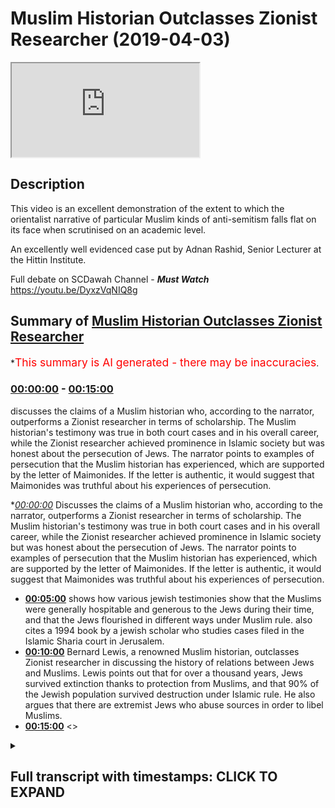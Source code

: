 # Muslim Historian Outclasses Zionist Researcher (2019-04-03)

<iframe loading='lazy' src='https://www.youtube.com/embed/0fvzO7-JTUg'></iframe>

## Description

This video is an excellent demonstration of the extent to which the orientalist narrative of particular Muslim kinds of anti-semitism falls flat on its face when scrutinised on an academic level.

An excellently well evidenced case put by Adnan Rashid, Senior Lecturer at the Hittin Institute.

Full debate on SCDawah Channel - ***Must Watch*** https://youtu.be/DyxzVqNIQ8g

## Summary of [Muslim Historian Outclasses Zionist Researcher](https://www.youtube.com/watch?v=0fvzO7-JTUg)

\*<span style="color:red; font-size:125%">This summary is AI generated - there may be inaccuracies</span>.

### [00:00:00](https://www.youtube.com/watch?v=0fvzO7-JTUg\&t=0) - [00:15:00](https://www.youtube.com/watch?v=0fvzO7-JTUg\&t=900)

discusses the claims of a Muslim historian who, according to the narrator, outperforms a Zionist researcher in terms of scholarship. The Muslim historian's testimony was true in both court cases and in his overall career, while the Zionist researcher achieved prominence in Islamic society but was honest about the persecution of Jews. The narrator points to examples of persecution that the Muslim historian has experienced, which are supported by the letter of Maimonides. If the letter is authentic, it would suggest that Maimonides was truthful about his experiences of persecution.

\**[00:00:00](https://www.youtube.com/watch?v=0fvzO7-JTUg\&t=0)* Discusses the claims of a Muslim historian who, according to the narrator, outperforms a Zionist researcher in terms of scholarship. The Muslim historian's testimony was true in both court cases and in his overall career, while the Zionist researcher achieved prominence in Islamic society but was honest about the persecution of Jews. The narrator points to examples of persecution that the Muslim historian has experienced, which are supported by the letter of Maimonides. If the letter is authentic, it would suggest that Maimonides was truthful about his experiences of persecution.

*   **[00:05:00](https://www.youtube.com/watch?v=0fvzO7-JTUg\&t=300)** shows how various jewish testimonies show that the Muslims were generally hospitable and generous to the Jews during their time, and that the Jews flourished in different ways under Muslim rule.  also cites a 1994 book by a jewish scholar who studies cases filed in the Islamic Sharia court in Jerusalem.
*   **[00:10:00](https://www.youtube.com/watch?v=0fvzO7-JTUg\&t=600)** Bernard Lewis, a renowned Muslim historian, outclasses Zionist researcher in discussing the history of relations between Jews and Muslims. Lewis points out that for over a thousand years, Jews survived extinction thanks to protection from Muslims, and that 90% of the Jewish population survived destruction under Islamic rule. He also argues that there are extremist Jews who abuse sources in order to libel Muslims.
*   **[00:15:00](https://www.youtube.com/watch?v=0fvzO7-JTUg\&t=900)** <>

<details><summary><h2>Full transcript with timestamps: CLICK TO EXPAND</h2></summary>

[0:00:01](https://youtu.be/0fvzO7-JTUg?t=1) he had a muslim testify for him in court\
[0:00:03](https://youtu.be/0fvzO7-JTUg?t=3) which is true\
[0:00:05](https://youtu.be/0fvzO7-JTUg?t=5) and he achieved great position of\
[0:00:07](https://youtu.be/0fvzO7-JTUg?t=7) prominence in islamic society\
[0:00:09](https://youtu.be/0fvzO7-JTUg?t=9) which is true he was the physician to\
[0:00:11](https://youtu.be/0fvzO7-JTUg?t=11) even to salvadine i believe by the end\
[0:00:13](https://youtu.be/0fvzO7-JTUg?t=13) of his career\
[0:00:14](https://youtu.be/0fvzO7-JTUg?t=14) but even maimonides someone who we look\
[0:00:17](https://youtu.be/0fvzO7-JTUg?t=17) at as an example of somebody who\
[0:00:18](https://youtu.be/0fvzO7-JTUg?t=18) existing\
[0:00:19](https://youtu.be/0fvzO7-JTUg?t=19) at a high level in islamic society when\
[0:00:22](https://youtu.be/0fvzO7-JTUg?t=22) he's writing to his\
[0:00:23](https://youtu.be/0fvzO7-JTUg?t=23) own people he's honest and he says\
[0:00:26](https://youtu.be/0fvzO7-JTUg?t=26) the the the muslims have inflicted\
[0:00:29](https://youtu.be/0fvzO7-JTUg?t=29) persecution\
[0:00:30](https://youtu.be/0fvzO7-JTUg?t=30) upon us they we have suffered greatly\
[0:00:32](https://youtu.be/0fvzO7-JTUg?t=32) his words are\
[0:00:33](https://youtu.be/0fvzO7-JTUg?t=33) no nation has um persecuted us more\
[0:00:37](https://youtu.be/0fvzO7-JTUg?t=37) than this nation okay so this is clearly\
[0:00:39](https://youtu.be/0fvzO7-JTUg?t=39) clearly\
[0:00:40](https://youtu.be/0fvzO7-JTUg?t=40) and even you put forward the argument\
[0:00:42](https://youtu.be/0fvzO7-JTUg?t=42) that's been faith the fact that this has\
[0:00:43](https://youtu.be/0fvzO7-JTUg?t=43) been\
[0:00:44](https://youtu.be/0fvzO7-JTUg?t=44) universally accepted by jews as being\
[0:00:45](https://youtu.be/0fvzO7-JTUg?t=45) part of the narrative\
[0:00:47](https://youtu.be/0fvzO7-JTUg?t=47) suggests there must be a remnant of\
[0:00:49](https://youtu.be/0fvzO7-JTUg?t=49) truth in there\
[0:00:50](https://youtu.be/0fvzO7-JTUg?t=50) that there was persecution of jews in\
[0:00:52](https://youtu.be/0fvzO7-JTUg?t=52) muslim society\
[0:00:53](https://youtu.be/0fvzO7-JTUg?t=53) now let's get on to what is that\
[0:00:54](https://youtu.be/0fvzO7-JTUg?t=54) persecution okay\
[0:00:56](https://youtu.be/0fvzO7-JTUg?t=56) you made two points yeah i made two\
[0:00:58](https://youtu.be/0fvzO7-JTUg?t=58) points and then you made two characters\
[0:01:00](https://youtu.be/0fvzO7-JTUg?t=60) now you said and maybe this is where we\
[0:01:02](https://youtu.be/0fvzO7-JTUg?t=62) can make it a little more engaging\
[0:01:03](https://youtu.be/0fvzO7-JTUg?t=63) because the big long\
[0:01:04](https://youtu.be/0fvzO7-JTUg?t=64) speeches don't really help any of us\
[0:01:06](https://youtu.be/0fvzO7-JTUg?t=66) engage the viewers i agree\
[0:01:07](https://youtu.be/0fvzO7-JTUg?t=67) so i'm gonna say i can give categoric\
[0:01:10](https://youtu.be/0fvzO7-JTUg?t=70) examples of where i'm persecuted against\
[0:01:12](https://youtu.be/0fvzO7-JTUg?t=72) in a caliphate that's run according to\
[0:01:14](https://youtu.be/0fvzO7-JTUg?t=74) sharia according to the sunnah of\
[0:01:16](https://youtu.be/0fvzO7-JTUg?t=76) muhammad and my best example\
[0:01:19](https://youtu.be/0fvzO7-JTUg?t=79) easiest example zakat zakat is fixed\
[0:01:22](https://youtu.be/0fvzO7-JTUg?t=82) yeah there is a fixed amount of money\
[0:01:24](https://youtu.be/0fvzO7-JTUg?t=84) that the muslims pay\
[0:01:26](https://youtu.be/0fvzO7-JTUg?t=86) jizya is not fixed jizya is dependent\
[0:01:30](https://youtu.be/0fvzO7-JTUg?t=90) upon whatever the caliph\
[0:01:32](https://youtu.be/0fvzO7-JTUg?t=92) decides that the jew is going to pay or\
[0:01:34](https://youtu.be/0fvzO7-JTUg?t=94) the person of the book is going to pay\
[0:01:35](https://youtu.be/0fvzO7-JTUg?t=95) now under some caliphate that was a\
[0:01:38](https://youtu.be/0fvzO7-JTUg?t=98) reasonable amount\
[0:01:39](https://youtu.be/0fvzO7-JTUg?t=99) and it does say that the poor don't have\
[0:01:41](https://youtu.be/0fvzO7-JTUg?t=101) to pay\
[0:01:42](https://youtu.be/0fvzO7-JTUg?t=102) the the jizya but if they're not poor\
[0:01:45](https://youtu.be/0fvzO7-JTUg?t=105) then it's down to the the color to\
[0:01:47](https://youtu.be/0fvzO7-JTUg?t=107) determine what the jews pay what the\
[0:01:49](https://youtu.be/0fvzO7-JTUg?t=109) christians pay\
[0:01:50](https://youtu.be/0fvzO7-JTUg?t=110) and that is separate from what the\
[0:01:52](https://youtu.be/0fvzO7-JTUg?t=112) muslims pay and it can be a lot\
[0:01:54](https://youtu.be/0fvzO7-JTUg?t=114) more and it can be less it really\
[0:01:55](https://youtu.be/0fvzO7-JTUg?t=115) depends on the caliphate and so when you\
[0:01:57](https://youtu.be/0fvzO7-JTUg?t=117) segregate a society\
[0:01:59](https://youtu.be/0fvzO7-JTUg?t=119) and you say muslims pay this tax and\
[0:02:01](https://youtu.be/0fvzO7-JTUg?t=121) non-muslims pay another tax\
[0:02:04](https://youtu.be/0fvzO7-JTUg?t=124) that ultimately is an example of\
[0:02:06](https://youtu.be/0fvzO7-JTUg?t=126) discrimination\
[0:02:07](https://youtu.be/0fvzO7-JTUg?t=127) that has been abused throughout history\
[0:02:09](https://youtu.be/0fvzO7-JTUg?t=129) okay great points\
[0:02:11](https://youtu.be/0fvzO7-JTUg?t=131) now coming back to the letter of\
[0:02:12](https://youtu.be/0fvzO7-JTUg?t=132) maimonides first of all we need to show\
[0:02:14](https://youtu.be/0fvzO7-JTUg?t=134) whether the letter is actually authentic\
[0:02:16](https://youtu.be/0fvzO7-JTUg?t=136) even if it is authentic let's assume for\
[0:02:19](https://youtu.be/0fvzO7-JTUg?t=139) for\
[0:02:20](https://youtu.be/0fvzO7-JTUg?t=140) for the sake of the argument maimonides\
[0:02:23](https://youtu.be/0fvzO7-JTUg?t=143) actually\
[0:02:23](https://youtu.be/0fvzO7-JTUg?t=143) wrote that letter there is no problem in\
[0:02:26](https://youtu.be/0fvzO7-JTUg?t=146) it i'll tell you why\
[0:02:27](https://youtu.be/0fvzO7-JTUg?t=147) maimonides has been severely persecuted\
[0:02:32](https://youtu.be/0fvzO7-JTUg?t=152) by\
[0:02:32](https://youtu.be/0fvzO7-JTUg?t=152) a muslim group called al-muhad\
[0:02:34](https://youtu.be/0fvzO7-JTUg?t=154) al-muahidoon\
[0:02:37](https://youtu.be/0fvzO7-JTUg?t=157) if a person who was tortured\
[0:02:40](https://youtu.be/0fvzO7-JTUg?t=160) or persecuted by isis today and was to\
[0:02:44](https://youtu.be/0fvzO7-JTUg?t=164) write a letter about muslims\
[0:02:46](https://youtu.be/0fvzO7-JTUg?t=166) i wouldn't blame him i wouldn't blame\
[0:02:49](https://youtu.be/0fvzO7-JTUg?t=169) him for for assuming\
[0:02:50](https://youtu.be/0fvzO7-JTUg?t=170) that i am being persecuted by muslims\
[0:02:53](https://youtu.be/0fvzO7-JTUg?t=173) because these people have the appearance\
[0:02:54](https://youtu.be/0fvzO7-JTUg?t=174) of muslims\
[0:02:56](https://youtu.be/0fvzO7-JTUg?t=176) unfortunately right now maimonides the\
[0:02:59](https://youtu.be/0fvzO7-JTUg?t=179) question is\
[0:02:59](https://youtu.be/0fvzO7-JTUg?t=179) when he wrote this letter where\
[0:03:03](https://youtu.be/0fvzO7-JTUg?t=183) was he writing this letter from egypt\
[0:03:05](https://youtu.be/0fvzO7-JTUg?t=185) egypt\
[0:03:06](https://youtu.be/0fvzO7-JTUg?t=186) okay now what period of his\
[0:03:10](https://youtu.be/0fvzO7-JTUg?t=190) egyptian existence was this\
[0:03:13](https://youtu.be/0fvzO7-JTUg?t=193) was it was this the early period when he\
[0:03:15](https://youtu.be/0fvzO7-JTUg?t=195) had recently come from spain\
[0:03:17](https://youtu.be/0fvzO7-JTUg?t=197) having been persecuted and put through\
[0:03:18](https://youtu.be/0fvzO7-JTUg?t=198) all that or was it actually after he had\
[0:03:21](https://youtu.be/0fvzO7-JTUg?t=201) become the physician to the sultan\
[0:03:23](https://youtu.be/0fvzO7-JTUg?t=203) himself\
[0:03:24](https://youtu.be/0fvzO7-JTUg?t=204) okay if maimonides writing maimonides is\
[0:03:27](https://youtu.be/0fvzO7-JTUg?t=207) writing this letter after he's a\
[0:03:28](https://youtu.be/0fvzO7-JTUg?t=208) physician to the sultan\
[0:03:30](https://youtu.be/0fvzO7-JTUg?t=210) the doctors of the sultan then there are\
[0:03:32](https://youtu.be/0fvzO7-JTUg?t=212) two options here\
[0:03:33](https://youtu.be/0fvzO7-JTUg?t=213) either he is lying about his condition\
[0:03:37](https://youtu.be/0fvzO7-JTUg?t=217) because how can you be the physician to\
[0:03:38](https://youtu.be/0fvzO7-JTUg?t=218) the sultan the doctor to the sultan the\
[0:03:41](https://youtu.be/0fvzO7-JTUg?t=221) to the king himself\
[0:03:42](https://youtu.be/0fvzO7-JTUg?t=222) and say our condition is very bad and it\
[0:03:45](https://youtu.be/0fvzO7-JTUg?t=225) is very\
[0:03:46](https://youtu.be/0fvzO7-JTUg?t=226) possible that he was lying why because\
[0:03:48](https://youtu.be/0fvzO7-JTUg?t=228) why is he writing this letter\
[0:03:50](https://youtu.be/0fvzO7-JTUg?t=230) and who is he writing this letter to\
[0:03:52](https://youtu.be/0fvzO7-JTUg?t=232) according to what joseph read\
[0:03:54](https://youtu.be/0fvzO7-JTUg?t=234) this letter was being written to a\
[0:03:57](https://youtu.be/0fvzO7-JTUg?t=237) jewish group of people in yemen\
[0:03:58](https://youtu.be/0fvzO7-JTUg?t=238) who were considering accepting islam\
[0:04:02](https://youtu.be/0fvzO7-JTUg?t=242) who were contemplating becoming muslims\
[0:04:05](https://youtu.be/0fvzO7-JTUg?t=245) and\
[0:04:06](https://youtu.be/0fvzO7-JTUg?t=246) his job as rambam\
[0:04:09](https://youtu.be/0fvzO7-JTUg?t=249) or the second moses or the\
[0:04:12](https://youtu.be/0fvzO7-JTUg?t=252) the shepherd of the flock uh you know\
[0:04:16](https://youtu.be/0fvzO7-JTUg?t=256) if you like his job was to sway them to\
[0:04:19](https://youtu.be/0fvzO7-JTUg?t=259) put them off\
[0:04:20](https://youtu.be/0fvzO7-JTUg?t=260) to push them away from islam and to say\
[0:04:23](https://youtu.be/0fvzO7-JTUg?t=263) all those things\
[0:04:24](https://youtu.be/0fvzO7-JTUg?t=264) it does exactly that these people are\
[0:04:27](https://youtu.be/0fvzO7-JTUg?t=267) barbarians they're persecutors we're not\
[0:04:29](https://youtu.be/0fvzO7-JTUg?t=269) happy with them\
[0:04:31](https://youtu.be/0fvzO7-JTUg?t=271) don't accept islam therefore so all\
[0:04:33](https://youtu.be/0fvzO7-JTUg?t=273) these things put together\
[0:04:35](https://youtu.be/0fvzO7-JTUg?t=275) one can easily contextualize the letter\
[0:04:37](https://youtu.be/0fvzO7-JTUg?t=277) but looking at the\
[0:04:38](https://youtu.be/0fvzO7-JTUg?t=278) bigger picture now it is very clear that\
[0:04:41](https://youtu.be/0fvzO7-JTUg?t=281) joseph accepted that maimonides\
[0:04:44](https://youtu.be/0fvzO7-JTUg?t=284) definitely had a high position in muslim\
[0:04:45](https://youtu.be/0fvzO7-JTUg?t=285) societies\
[0:04:47](https://youtu.be/0fvzO7-JTUg?t=287) if the jews were persecuted as he\
[0:04:49](https://youtu.be/0fvzO7-JTUg?t=289) claimed\
[0:04:50](https://youtu.be/0fvzO7-JTUg?t=290) earlier why would a jew be a physician\
[0:04:52](https://youtu.be/0fvzO7-JTUg?t=292) to the sultan\
[0:04:54](https://youtu.be/0fvzO7-JTUg?t=294) why would a jewish person be given that\
[0:04:57](https://youtu.be/0fvzO7-JTUg?t=297) position\
[0:04:58](https://youtu.be/0fvzO7-JTUg?t=298) and such a sensitive position who is the\
[0:05:00](https://youtu.be/0fvzO7-JTUg?t=300) physician someone who's checking your\
[0:05:01](https://youtu.be/0fvzO7-JTUg?t=301) pulse\
[0:05:02](https://youtu.be/0fvzO7-JTUg?t=302) someone is prescribing medicine for you\
[0:05:04](https://youtu.be/0fvzO7-JTUg?t=304) even possibly giving you medicine\
[0:05:06](https://youtu.be/0fvzO7-JTUg?t=306) he can easily poison the sulphur and\
[0:05:08](https://youtu.be/0fvzO7-JTUg?t=308) kill him why would the sultan\
[0:05:10](https://youtu.be/0fvzO7-JTUg?t=310) trust a jewish man and not only any\
[0:05:12](https://youtu.be/0fvzO7-JTUg?t=312) ordinary jewish man\
[0:05:13](https://youtu.be/0fvzO7-JTUg?t=313) a rabbi of that repute a rabbi of that\
[0:05:17](https://youtu.be/0fvzO7-JTUg?t=317) status\
[0:05:18](https://youtu.be/0fvzO7-JTUg?t=318) someone who is known as the second moses\
[0:05:19](https://youtu.be/0fvzO7-JTUg?t=319) among the jews later on actually\
[0:05:21](https://youtu.be/0fvzO7-JTUg?t=321) so let's not be anachronistic about\
[0:05:23](https://youtu.be/0fvzO7-JTUg?t=323) history so it is very clear that he had\
[0:05:26](https://youtu.be/0fvzO7-JTUg?t=326) a high position now it doesn't stop\
[0:05:27](https://youtu.be/0fvzO7-JTUg?t=327) there\
[0:05:28](https://youtu.be/0fvzO7-JTUg?t=328) we can look at other jewish testimonies\
[0:05:30](https://youtu.be/0fvzO7-JTUg?t=330) from spain now very quickly no no\
[0:05:32](https://youtu.be/0fvzO7-JTUg?t=332) yeah let me finish this yeah very\
[0:05:34](https://youtu.be/0fvzO7-JTUg?t=334) quickly here there was a jewish rabbi\
[0:05:36](https://youtu.be/0fvzO7-JTUg?t=336) called\
[0:05:37](https://youtu.be/0fvzO7-JTUg?t=337) by bin pakuda have you heard of him yes\
[0:05:41](https://youtu.be/0fvzO7-JTUg?t=341) you know yeah writing\
[0:05:44](https://youtu.be/0fvzO7-JTUg?t=344) in cordoba 1080s he writes\
[0:05:48](https://youtu.be/0fvzO7-JTUg?t=348) that our living condition is not\
[0:05:52](https://youtu.be/0fvzO7-JTUg?t=352) the same as the muslims it is better\
[0:05:55](https://youtu.be/0fvzO7-JTUg?t=355) than theirs\
[0:05:56](https://youtu.be/0fvzO7-JTUg?t=356) we are more prosperous than the muslims\
[0:05:58](https://youtu.be/0fvzO7-JTUg?t=358) are\
[0:05:59](https://youtu.be/0fvzO7-JTUg?t=359) under the rule of the arabs\
[0:06:03](https://youtu.be/0fvzO7-JTUg?t=363) there you go that's one testimony let's\
[0:06:05](https://youtu.be/0fvzO7-JTUg?t=365) fast forward less force\
[0:06:08](https://youtu.be/0fvzO7-JTUg?t=368) yes let's fast forward yeah let's fast\
[0:06:11](https://youtu.be/0fvzO7-JTUg?t=371) forward\
[0:06:12](https://youtu.be/0fvzO7-JTUg?t=372) okay we have for example in the ninth\
[0:06:15](https://youtu.be/0fvzO7-JTUg?t=375) century\
[0:06:16](https://youtu.be/0fvzO7-JTUg?t=376) okay there is uh an anonymous jewish\
[0:06:20](https://youtu.be/0fvzO7-JTUg?t=380) source a commentary on the torah okay\
[0:06:22](https://youtu.be/0fvzO7-JTUg?t=382) it's called\
[0:06:23](https://youtu.be/0fvzO7-JTUg?t=383) petra safran petra safran karen\
[0:06:25](https://youtu.be/0fvzO7-JTUg?t=385) armstrong\
[0:06:26](https://youtu.be/0fvzO7-JTUg?t=386) she refers to this book in her history\
[0:06:28](https://youtu.be/0fvzO7-JTUg?t=388) of jerusalem\
[0:06:29](https://youtu.be/0fvzO7-JTUg?t=389) and she states that this anonymous\
[0:06:31](https://youtu.be/0fvzO7-JTUg?t=391) author jewish author\
[0:06:32](https://youtu.be/0fvzO7-JTUg?t=392) wrote about the conditions of the jewish\
[0:06:34](https://youtu.be/0fvzO7-JTUg?t=394) people in\
[0:06:36](https://youtu.be/0fvzO7-JTUg?t=396) jerusalem in the 9th century during the\
[0:06:38](https://youtu.be/0fvzO7-JTUg?t=398) abbasid period\
[0:06:41](https://youtu.be/0fvzO7-JTUg?t=401) he states that we have been honored by\
[0:06:44](https://youtu.be/0fvzO7-JTUg?t=404) the ishmaelites\
[0:06:45](https://youtu.be/0fvzO7-JTUg?t=405) that we worship together the same god in\
[0:06:48](https://youtu.be/0fvzO7-JTUg?t=408) this holy place\
[0:06:50](https://youtu.be/0fvzO7-JTUg?t=410) in other words he was praising the\
[0:06:52](https://youtu.be/0fvzO7-JTUg?t=412) condition of the jewish people under\
[0:06:54](https://youtu.be/0fvzO7-JTUg?t=414) islamic domain then we have other\
[0:06:57](https://youtu.be/0fvzO7-JTUg?t=417) testimonies from\
[0:06:58](https://youtu.be/0fvzO7-JTUg?t=418) i'm giving you different dynasties very\
[0:07:00](https://youtu.be/0fvzO7-JTUg?t=420) quickly because time is running out\
[0:07:01](https://youtu.be/0fvzO7-JTUg?t=421) and joseph needs to talk about this yeah\
[0:07:03](https://youtu.be/0fvzO7-JTUg?t=423) and i've written an article on this by\
[0:07:05](https://youtu.be/0fvzO7-JTUg?t=425) the way this is why i know these sources\
[0:07:06](https://youtu.be/0fvzO7-JTUg?t=426) yeah\
[0:07:07](https://youtu.be/0fvzO7-JTUg?t=427) um then we move forward to the ottoman\
[0:07:10](https://youtu.be/0fvzO7-JTUg?t=430) period\
[0:07:11](https://youtu.be/0fvzO7-JTUg?t=431) when jerusalem was governed by the\
[0:07:13](https://youtu.be/0fvzO7-JTUg?t=433) ottomans\
[0:07:14](https://youtu.be/0fvzO7-JTUg?t=434) to be very precise during the reign of\
[0:07:17](https://youtu.be/0fvzO7-JTUg?t=437) sultan\
[0:07:17](https://youtu.be/0fvzO7-JTUg?t=437) suleiman the magnificent who governed\
[0:07:19](https://youtu.be/0fvzO7-JTUg?t=439) from 1520 to 1566 if i'm not mistaken\
[0:07:23](https://youtu.be/0fvzO7-JTUg?t=443) right he governed 46 years during his\
[0:07:25](https://youtu.be/0fvzO7-JTUg?t=445) reign the the jewish people\
[0:07:27](https://youtu.be/0fvzO7-JTUg?t=447) flourished in jerusalem how do we know\
[0:07:29](https://youtu.be/0fvzO7-JTUg?t=449) this a scholar\
[0:07:31](https://youtu.be/0fvzO7-JTUg?t=451) named amnon cohen amnon\
[0:07:34](https://youtu.be/0fvzO7-JTUg?t=454) cohen who published in his book in 1994\
[0:07:37](https://youtu.be/0fvzO7-JTUg?t=457) and the book is titled a world from\
[0:07:39](https://youtu.be/0fvzO7-JTUg?t=459) within\
[0:07:40](https://youtu.be/0fvzO7-JTUg?t=460) the court records from\
[0:07:44](https://youtu.be/0fvzO7-JTUg?t=464) the the islamic court of jerusalem in\
[0:07:46](https://youtu.be/0fvzO7-JTUg?t=466) this in these two volumes\
[0:07:48](https://youtu.be/0fvzO7-JTUg?t=468) he discusses the history of the jewish\
[0:07:51](https://youtu.be/0fvzO7-JTUg?t=471) cases\
[0:07:52](https://youtu.be/0fvzO7-JTUg?t=472) are you listening everyone jewish cases\
[0:07:54](https://youtu.be/0fvzO7-JTUg?t=474) filed\
[0:07:55](https://youtu.be/0fvzO7-JTUg?t=475) within the islamic court of jerusalem so\
[0:07:58](https://youtu.be/0fvzO7-JTUg?t=478) he studied cases from the year 1500 to\
[0:08:01](https://youtu.be/0fvzO7-JTUg?t=481) 1570\
[0:08:03](https://youtu.be/0fvzO7-JTUg?t=483) 70 years of cases he studied he came up\
[0:08:06](https://youtu.be/0fvzO7-JTUg?t=486) with 1000 jewish cases filed in the\
[0:08:08](https://youtu.be/0fvzO7-JTUg?t=488) sharia court\
[0:08:10](https://youtu.be/0fvzO7-JTUg?t=490) filed by the jewish people voluntarily\
[0:08:13](https://youtu.be/0fvzO7-JTUg?t=493) and amnon cohen being a jewish scholar\
[0:08:16](https://youtu.be/0fvzO7-JTUg?t=496) from israel\
[0:08:17](https://youtu.be/0fvzO7-JTUg?t=497) he was he wanted to know why the jews\
[0:08:19](https://youtu.be/0fvzO7-JTUg?t=499) were doing that why were they going\
[0:08:21](https://youtu.be/0fvzO7-JTUg?t=501) to the sharia court even though they had\
[0:08:25](https://youtu.be/0fvzO7-JTUg?t=505) their best dens\
[0:08:26](https://youtu.be/0fvzO7-JTUg?t=506) they had their own jewish courts uh\
[0:08:29](https://youtu.be/0fvzO7-JTUg?t=509) in jerusalem but he states this is a\
[0:08:32](https://youtu.be/0fvzO7-JTUg?t=512) jewish israeli scholar\
[0:08:34](https://youtu.be/0fvzO7-JTUg?t=514) in 1994 he states based upon a study\
[0:08:38](https://youtu.be/0fvzO7-JTUg?t=518) this was because the jews expected\
[0:08:40](https://youtu.be/0fvzO7-JTUg?t=520) justice to come quicker\
[0:08:42](https://youtu.be/0fvzO7-JTUg?t=522) from the sharia court than their own\
[0:08:44](https://youtu.be/0fvzO7-JTUg?t=524) courts and cases vary from\
[0:08:47](https://youtu.be/0fvzO7-JTUg?t=527) uh uh from uh for example\
[0:08:50](https://youtu.be/0fvzO7-JTUg?t=530) from uh a case about nafaka what we call\
[0:08:54](https://youtu.be/0fvzO7-JTUg?t=534) you know provisions if a wife has been\
[0:08:56](https://youtu.be/0fvzO7-JTUg?t=536) divorced and she needs provisions from\
[0:08:58](https://youtu.be/0fvzO7-JTUg?t=538) the husband\
[0:08:59](https://youtu.be/0fvzO7-JTUg?t=539) and there are other domestic cases being\
[0:09:01](https://youtu.be/0fvzO7-JTUg?t=541) discussed in this courts\
[0:09:03](https://youtu.be/0fvzO7-JTUg?t=543) so his conclusion is that the jews of\
[0:09:06](https://youtu.be/0fvzO7-JTUg?t=546) jerusalem in the 16th century\
[0:09:08](https://youtu.be/0fvzO7-JTUg?t=548) were more prosperous than the muslims\
[0:09:10](https://youtu.be/0fvzO7-JTUg?t=550) were perfect\
[0:09:11](https://youtu.be/0fvzO7-JTUg?t=551) okay okay wait wait wait wait of course\
[0:09:14](https://youtu.be/0fvzO7-JTUg?t=554) of course of course joseph\
[0:09:15](https://youtu.be/0fvzO7-JTUg?t=555) don't do it i'm i'm finishing\
[0:09:19](https://youtu.be/0fvzO7-JTUg?t=559) i'm finishing because this topic is so\
[0:09:20](https://youtu.be/0fvzO7-JTUg?t=560) important and\
[0:09:22](https://youtu.be/0fvzO7-JTUg?t=562) yeah i'm coming back i'm coming back to\
[0:09:24](https://youtu.be/0fvzO7-JTUg?t=564) zakat issue okay\
[0:09:25](https://youtu.be/0fvzO7-JTUg?t=565) so this is these examples from different\
[0:09:27](https://youtu.be/0fvzO7-JTUg?t=567) dynasties in different periods different\
[0:09:29](https://youtu.be/0fvzO7-JTUg?t=569) places show you what\
[0:09:30](https://youtu.be/0fvzO7-JTUg?t=570) general pattern of muslim behavior\
[0:09:34](https://youtu.be/0fvzO7-JTUg?t=574) was kind generous\
[0:09:38](https://youtu.be/0fvzO7-JTUg?t=578) and and harmonious towards the jews\
[0:09:40](https://youtu.be/0fvzO7-JTUg?t=580) right the jewish people flourished\
[0:09:42](https://youtu.be/0fvzO7-JTUg?t=582) in different ways i can give you\
[0:09:43](https://youtu.be/0fvzO7-JTUg?t=583) examples of joseph joseph please i was\
[0:09:46](https://youtu.be/0fvzO7-JTUg?t=586) very patient listening to you be patient\
[0:09:48](https://youtu.be/0fvzO7-JTUg?t=588) with me as well\
[0:09:49](https://youtu.be/0fvzO7-JTUg?t=589) i know some of this information is is\
[0:09:52](https://youtu.be/0fvzO7-JTUg?t=592) difficult to to to fathom but\
[0:09:56](https://youtu.be/0fvzO7-JTUg?t=596) no i'm giving references a wrong wrong\
[0:09:59](https://youtu.be/0fvzO7-JTUg?t=599) right\
[0:09:59](https://youtu.be/0fvzO7-JTUg?t=599) and most references i gave are from\
[0:10:01](https://youtu.be/0fvzO7-JTUg?t=601) jewish sources by the way\
[0:10:03](https://youtu.be/0fvzO7-JTUg?t=603) even bernie lewis someone like bernard\
[0:10:04](https://youtu.be/0fvzO7-JTUg?t=604) lewis a staunch zionist\
[0:10:06](https://youtu.be/0fvzO7-JTUg?t=606) who advised the us government to attack\
[0:10:09](https://youtu.be/0fvzO7-JTUg?t=609) iraq in 2003\
[0:10:10](https://youtu.be/0fvzO7-JTUg?t=610) even him in his book jews of islam\
[0:10:13](https://youtu.be/0fvzO7-JTUg?t=613) acknowledges\
[0:10:13](https://youtu.be/0fvzO7-JTUg?t=613) that the muslims treated the jews\
[0:10:17](https://youtu.be/0fvzO7-JTUg?t=617) with generosity in comparison to what\
[0:10:20](https://youtu.be/0fvzO7-JTUg?t=620) was happening to them in christian\
[0:10:21](https://youtu.be/0fvzO7-JTUg?t=621) europe\
[0:10:22](https://youtu.be/0fvzO7-JTUg?t=622) okay so and over a thousand years\
[0:10:24](https://youtu.be/0fvzO7-JTUg?t=624) bernard lewis states\
[0:10:26](https://youtu.be/0fvzO7-JTUg?t=626) for over a thousand years jews survived\
[0:10:29](https://youtu.be/0fvzO7-JTUg?t=629) extinction\
[0:10:31](https://youtu.be/0fvzO7-JTUg?t=631) due to muslim protection for over a\
[0:10:33](https://youtu.be/0fvzO7-JTUg?t=633) thousand years and he also states\
[0:10:35](https://youtu.be/0fvzO7-JTUg?t=635) ninety percent of the jewish population\
[0:10:37](https://youtu.be/0fvzO7-JTUg?t=637) of the world\
[0:10:38](https://youtu.be/0fvzO7-JTUg?t=638) survived destruction under the\
[0:10:41](https://youtu.be/0fvzO7-JTUg?t=641) protection of islam and muslims\
[0:10:43](https://youtu.be/0fvzO7-JTUg?t=643) bernard lewis again my references are\
[0:10:45](https://youtu.be/0fvzO7-JTUg?t=645) very clear go and check\
[0:10:46](https://youtu.be/0fvzO7-JTUg?t=646) and come back to me if i'm lying okay\
[0:10:48](https://youtu.be/0fvzO7-JTUg?t=648) now next point zakat can we come back\
[0:10:51](https://youtu.be/0fvzO7-JTUg?t=651) no no no no no you raised it you raised\
[0:10:53](https://youtu.be/0fvzO7-JTUg?t=653) it please be patient with me i'm\
[0:10:54](https://youtu.be/0fvzO7-JTUg?t=654) finishing very soon and you can come\
[0:10:55](https://youtu.be/0fvzO7-JTUg?t=655) back\
[0:10:56](https://youtu.be/0fvzO7-JTUg?t=656) i will listen to you patiently no you\
[0:10:57](https://youtu.be/0fvzO7-JTUg?t=657) can't come in because it's me and joseph\
[0:10:59](https://youtu.be/0fvzO7-JTUg?t=659) okay so zakat issue now joseph made a\
[0:11:02](https://youtu.be/0fvzO7-JTUg?t=662) claim that uh zakat is fixed and jesus\
[0:11:05](https://youtu.be/0fvzO7-JTUg?t=665) is not fixed\
[0:11:05](https://youtu.be/0fvzO7-JTUg?t=665) actually that's not true as well because\
[0:11:07](https://youtu.be/0fvzO7-JTUg?t=667) in our earliest\
[0:11:08](https://youtu.be/0fvzO7-JTUg?t=668) sources we are told firstly the primary\
[0:11:12](https://youtu.be/0fvzO7-JTUg?t=672) rule\
[0:11:12](https://youtu.be/0fvzO7-JTUg?t=672) to deal with the non-muslims what is the\
[0:11:14](https://youtu.be/0fvzO7-JTUg?t=674) primary rule in bukhari\
[0:11:17](https://youtu.be/0fvzO7-JTUg?t=677) in bukhari we have a statement from the\
[0:11:20](https://youtu.be/0fvzO7-JTUg?t=680) second caliph of islam\
[0:11:22](https://youtu.be/0fvzO7-JTUg?t=682) omar bin khattab omar was the second\
[0:11:24](https://youtu.be/0fvzO7-JTUg?t=684) caliph of islam\
[0:11:25](https://youtu.be/0fvzO7-JTUg?t=685) and what did the public say about him\
[0:11:32](https://youtu.be/0fvzO7-JTUg?t=692) upon you is my way in the way of my\
[0:11:34](https://youtu.be/0fvzO7-JTUg?t=694) rightly guided\
[0:11:35](https://youtu.be/0fvzO7-JTUg?t=695) caliphs who were they omar is one of\
[0:11:38](https://youtu.be/0fvzO7-JTUg?t=698) them so we have to follow him umar\
[0:11:40](https://youtu.be/0fvzO7-JTUg?t=700) upon his deathbed when his stomach was\
[0:11:43](https://youtu.be/0fvzO7-JTUg?t=703) split open\
[0:11:44](https://youtu.be/0fvzO7-JTUg?t=704) dying man he advised he advised for his\
[0:11:47](https://youtu.be/0fvzO7-JTUg?t=707) successor\
[0:11:48](https://youtu.be/0fvzO7-JTUg?t=708) he stated whoever succeeds me beware of\
[0:11:52](https://youtu.be/0fvzO7-JTUg?t=712) the rights of the\
[0:11:54](https://youtu.be/0fvzO7-JTUg?t=714) non-muslims do not over burden them\
[0:11:57](https://youtu.be/0fvzO7-JTUg?t=717) do not put a burden upon them more than\
[0:11:59](https://youtu.be/0fvzO7-JTUg?t=719) they can be um\
[0:12:01](https://youtu.be/0fvzO7-JTUg?t=721) the second caliph of islam the words of\
[0:12:03](https://youtu.be/0fvzO7-JTUg?t=723) a dying man\
[0:12:04](https://youtu.be/0fvzO7-JTUg?t=724) right these words were directly relevant\
[0:12:07](https://youtu.be/0fvzO7-JTUg?t=727) to the jewish people\
[0:12:08](https://youtu.be/0fvzO7-JTUg?t=728) okay because who was he talking about he\
[0:12:10](https://youtu.be/0fvzO7-JTUg?t=730) was talking about the jews and the\
[0:12:11](https://youtu.be/0fvzO7-JTUg?t=731) christians\
[0:12:12](https://youtu.be/0fvzO7-JTUg?t=732) okay so what is jizya jizya is one\
[0:12:15](https://youtu.be/0fvzO7-JTUg?t=735) gold coin per year it is clearly stated\
[0:12:18](https://youtu.be/0fvzO7-JTUg?t=738) in fortune\
[0:12:20](https://youtu.be/0fvzO7-JTUg?t=740) imam imam buladuri's\
[0:12:24](https://youtu.be/0fvzO7-JTUg?t=744) the conquest of lands in that book there\
[0:12:26](https://youtu.be/0fvzO7-JTUg?t=746) are documents\
[0:12:27](https://youtu.be/0fvzO7-JTUg?t=747) that clearly state that the jizya is one\
[0:12:30](https://youtu.be/0fvzO7-JTUg?t=750) gold coin\
[0:12:32](https://youtu.be/0fvzO7-JTUg?t=752) every year which is four grams of gold\
[0:12:34](https://youtu.be/0fvzO7-JTUg?t=754) in current value\
[0:12:35](https://youtu.be/0fvzO7-JTUg?t=755) 200 pounds a year so if there is a\
[0:12:38](https://youtu.be/0fvzO7-JTUg?t=758) millionaire\
[0:12:39](https://youtu.be/0fvzO7-JTUg?t=759) jewish merchant who has a million pounds\
[0:12:43](https://youtu.be/0fvzO7-JTUg?t=763) in his bank account\
[0:12:45](https://youtu.be/0fvzO7-JTUg?t=765) in theory theoretically according to the\
[0:12:47](https://youtu.be/0fvzO7-JTUg?t=767) islamic\
[0:12:48](https://youtu.be/0fvzO7-JTUg?t=768) sources he has to pay 200 pounds a year\
[0:12:51](https://youtu.be/0fvzO7-JTUg?t=771) every year\
[0:12:52](https://youtu.be/0fvzO7-JTUg?t=772) if a muslim has a million pound in his\
[0:12:53](https://youtu.be/0fvzO7-JTUg?t=773) bank account he must pay\
[0:12:56](https://youtu.be/0fvzO7-JTUg?t=776) 2.5 which is 25 000 pounds where is\
[0:12:59](https://youtu.be/0fvzO7-JTUg?t=779) justice in that\
[0:13:00](https://youtu.be/0fvzO7-JTUg?t=780) i as a muslim can stand up here and say\
[0:13:02](https://youtu.be/0fvzO7-JTUg?t=782) you know what islam is actually not just\
[0:13:04](https://youtu.be/0fvzO7-JTUg?t=784) to the muslim people islam is more just\
[0:13:06](https://youtu.be/0fvzO7-JTUg?t=786) to the jewish people\
[0:13:07](https://youtu.be/0fvzO7-JTUg?t=787) the he the jewish merchant has to pay\
[0:13:10](https://youtu.be/0fvzO7-JTUg?t=790) 200 pounds\
[0:13:11](https://youtu.be/0fvzO7-JTUg?t=791) every year even though he may have a\
[0:13:13](https://youtu.be/0fvzO7-JTUg?t=793) million pounds in his bank account\
[0:13:14](https://youtu.be/0fvzO7-JTUg?t=794) but me i have to give 25 25 000\
[0:13:17](https://youtu.be/0fvzO7-JTUg?t=797) pounds over or for a million pounds now\
[0:13:21](https://youtu.be/0fvzO7-JTUg?t=801) this is\
[0:13:21](https://youtu.be/0fvzO7-JTUg?t=801) theoretically the earliest islamic\
[0:13:23](https://youtu.be/0fvzO7-JTUg?t=803) sources what happened later on\
[0:13:25](https://youtu.be/0fvzO7-JTUg?t=805) no doubt sources are abused they were\
[0:13:28](https://youtu.be/0fvzO7-JTUg?t=808) misused\
[0:13:29](https://youtu.be/0fvzO7-JTUg?t=809) even today groups like isis and other\
[0:13:31](https://youtu.be/0fvzO7-JTUg?t=811) extremist entities are using\
[0:13:33](https://youtu.be/0fvzO7-JTUg?t=813) sources to abuse the jewish people are\
[0:13:36](https://youtu.be/0fvzO7-JTUg?t=816) doing it\
[0:13:36](https://youtu.be/0fvzO7-JTUg?t=816) is the state of israel is abusing\
[0:13:40](https://youtu.be/0fvzO7-JTUg?t=820) misusing the jewish sources so we have\
[0:13:43](https://youtu.be/0fvzO7-JTUg?t=823) extremists\
[0:13:44](https://youtu.be/0fvzO7-JTUg?t=824) we have unpleasant characters we have we\
[0:13:47](https://youtu.be/0fvzO7-JTUg?t=827) have people who abuse our sources\
[0:13:49](https://youtu.be/0fvzO7-JTUg?t=829) throughout our history jews are the jews\
[0:13:51](https://youtu.be/0fvzO7-JTUg?t=831) did it muslims did it christians did it\
[0:13:53](https://youtu.be/0fvzO7-JTUg?t=833) so the good thing about us me and joseph\
[0:13:56](https://youtu.be/0fvzO7-JTUg?t=836) is that we are brother brothers in that\
[0:13:59](https://youtu.be/0fvzO7-JTUg?t=839) thought\
[0:14:00](https://youtu.be/0fvzO7-JTUg?t=840) why because he also believes that there\
[0:14:02](https://youtu.be/0fvzO7-JTUg?t=842) are extremist jews\
[0:14:03](https://youtu.be/0fvzO7-JTUg?t=843) who do extreme things and abuse the\
[0:14:05](https://youtu.be/0fvzO7-JTUg?t=845) sources i also believe that there are\
[0:14:07](https://youtu.be/0fvzO7-JTUg?t=847) muslims where extremist muslims will\
[0:14:08](https://youtu.be/0fvzO7-JTUg?t=848) abuse the sources\
[0:14:09](https://youtu.be/0fvzO7-JTUg?t=849) now over to you sorry do do apologize\
[0:14:12](https://youtu.be/0fvzO7-JTUg?t=852) for long\
[0:14:13](https://youtu.be/0fvzO7-JTUg?t=853) long long story\
[0:14:21](https://youtu.be/0fvzO7-JTUg?t=861) what i want to point out is what just\
[0:14:22](https://youtu.be/0fvzO7-JTUg?t=862) happened then so\
[0:14:24](https://youtu.be/0fvzO7-JTUg?t=864) we went to the al muhart and we agreed\
[0:14:26](https://youtu.be/0fvzO7-JTUg?t=866) on the alma had they're not good muslims\
[0:14:28](https://youtu.be/0fvzO7-JTUg?t=868) we then you brought a proof which was\
[0:14:30](https://youtu.be/0fvzO7-JTUg?t=870) maimonides and we then established that\
[0:14:32](https://youtu.be/0fvzO7-JTUg?t=872) actually your understanding of\
[0:14:33](https://youtu.be/0fvzO7-JTUg?t=873) maimonides maybe isn't the jewish\
[0:14:35](https://youtu.be/0fvzO7-JTUg?t=875) understanding of maimonides\
[0:14:37](https://youtu.be/0fvzO7-JTUg?t=877) and the jewish understanding of\
[0:14:38](https://youtu.be/0fvzO7-JTUg?t=878) maimonides is that he was persecuted\
[0:14:40](https://youtu.be/0fvzO7-JTUg?t=880) under islam you then went through some\
[0:14:43](https://youtu.be/0fvzO7-JTUg?t=883) very\
[0:14:44](https://youtu.be/0fvzO7-JTUg?t=884) um a lot of material that i haven't\
[0:14:46](https://youtu.be/0fvzO7-JTUg?t=886) heard of so you mentioned petrus effort\
[0:14:49](https://youtu.be/0fvzO7-JTUg?t=889) never heard of it in my life so we're\
[0:14:51](https://youtu.be/0fvzO7-JTUg?t=891) now talking very fringe\
[0:14:53](https://youtu.be/0fvzO7-JTUg?t=893) sources which most jews are not familiar\
[0:14:56](https://youtu.be/0fvzO7-JTUg?t=896) with so i will go away bernard lewis\
[0:14:58](https://youtu.be/0fvzO7-JTUg?t=898) bernard lewis is he's a historian he's\
[0:14:59](https://youtu.be/0fvzO7-JTUg?t=899) got nothing to do with\
[0:15:01](https://youtu.be/0fvzO7-JTUg?t=901) the actual jewish historian i'm talking\
[0:15:02](https://youtu.be/0fvzO7-JTUg?t=902) about source material i'm talking about\
[0:15:04](https://youtu.be/0fvzO7-JTUg?t=904) the source material\
[0:15:05](https://youtu.be/0fvzO7-JTUg?t=905) um and then you mentioned and you went\
[0:15:08](https://youtu.be/0fvzO7-JTUg?t=908) you went to the 16th\
[0:15:11](https://youtu.be/0fvzO7-JTUg?t=911) ottomans in israel now i would encourage\
[0:15:15](https://youtu.be/0fvzO7-JTUg?t=915) anybody to dive into google 1517\
[0:15:19](https://youtu.be/0fvzO7-JTUg?t=919) massacre of jews in hebron the jews were\
[0:15:22](https://youtu.be/0fvzO7-JTUg?t=922) massacred by ottomans\
[0:15:23](https://youtu.be/0fvzO7-JTUg?t=923) in hebron in israel and so again at a\
[0:15:27](https://youtu.be/0fvzO7-JTUg?t=927) time when you've given\
[0:15:28](https://youtu.be/0fvzO7-JTUg?t=928) us jews having a\
[0:15:32](https://youtu.be/0fvzO7-JTUg?t=932) good head straight down straight the\
[0:15:34](https://youtu.be/0fvzO7-JTUg?t=934) massacre um\
[0:15:35](https://youtu.be/0fvzO7-JTUg?t=935) at a time when jews were supposed to not\
[0:15:37](https://youtu.be/0fvzO7-JTUg?t=937) be persecuted\
[0:15:39](https://youtu.be/0fvzO7-JTUg?t=939) there's a clear evidence of not just\
[0:15:41](https://youtu.be/0fvzO7-JTUg?t=941) persecution but a massacre\
[0:15:43](https://youtu.be/0fvzO7-JTUg?t=943) taking place in the very land you said\
[0:15:45](https://youtu.be/0fvzO7-JTUg?t=945) it was supposed to be amazing\
[0:15:46](https://youtu.be/0fvzO7-JTUg?t=946) now i'm not you've said a lot of truth\
[0:15:48](https://youtu.be/0fvzO7-JTUg?t=948) there were jews that did achieve\
[0:15:50](https://youtu.be/0fvzO7-JTUg?t=950) great positions including maimonides in\
[0:15:52](https://youtu.be/0fvzO7-JTUg?t=952) islamic society\
[0:15:54](https://youtu.be/0fvzO7-JTUg?t=954) but achieving a high position in some\
[0:15:56](https://youtu.be/0fvzO7-JTUg?t=956) islamic societies\
[0:15:57](https://youtu.be/0fvzO7-JTUg?t=957) does not mean that jews are being tried\
[0:15:59](https://youtu.be/0fvzO7-JTUg?t=959) well throughout islamic islam\
[0:16:02](https://youtu.be/0fvzO7-JTUg?t=962) history douche that jewish understanding\
[0:16:04](https://youtu.be/0fvzO7-JTUg?t=964) if you speak to any of the jews from the\
[0:16:05](https://youtu.be/0fvzO7-JTUg?t=965) middle east\
[0:16:06](https://youtu.be/0fvzO7-JTUg?t=966) almost all of them will universally tell\
[0:16:08](https://youtu.be/0fvzO7-JTUg?t=968) you that they\
[0:16:10](https://youtu.be/0fvzO7-JTUg?t=970) suffered in modern history and in\
[0:16:12](https://youtu.be/0fvzO7-JTUg?t=972) ancient history\
[0:16:14](https://youtu.be/0fvzO7-JTUg?t=974) and so i believe jews and muslims can\
[0:16:17](https://youtu.be/0fvzO7-JTUg?t=977) and will coexist i think we have more in\
[0:16:19](https://youtu.be/0fvzO7-JTUg?t=979) common than that divides us\
[0:16:21](https://youtu.be/0fvzO7-JTUg?t=981) and i think we do have a rich history of\
[0:16:23](https://youtu.be/0fvzO7-JTUg?t=983) coexistence\
[0:16:24](https://youtu.be/0fvzO7-JTUg?t=984) but i think there needs to be a\
[0:16:25](https://youtu.be/0fvzO7-JTUg?t=985) recognition from many muslims\
[0:16:28](https://youtu.be/0fvzO7-JTUg?t=988) that history isn't as they see it\
[0:16:31](https://youtu.be/0fvzO7-JTUg?t=991) through these rose-tinted glasses\
[0:16:33](https://youtu.be/0fvzO7-JTUg?t=993) but their ancestors have inflicted pain\
[0:16:35](https://youtu.be/0fvzO7-JTUg?t=995) upon my ancestors\
[0:16:37](https://youtu.be/0fvzO7-JTUg?t=997) and you can go right the way back to\
[0:16:41](https://youtu.be/0fvzO7-JTUg?t=1001) muhammad you can go back to the battle\
[0:16:43](https://youtu.be/0fvzO7-JTUg?t=1003) of the trenches\
[0:16:44](https://youtu.be/0fvzO7-JTUg?t=1004) you can go back to the beheading of jews\
[0:16:46](https://youtu.be/0fvzO7-JTUg?t=1006) you can go but from the very very\
[0:16:47](https://youtu.be/0fvzO7-JTUg?t=1007) beginning\
[0:16:49](https://youtu.be/0fvzO7-JTUg?t=1009) there has been persecution now you can\
[0:16:50](https://youtu.be/0fvzO7-JTUg?t=1010) justify that and say they were\
[0:16:52](https://youtu.be/0fvzO7-JTUg?t=1012) treacherous they betrayed muhammad\
[0:16:53](https://youtu.be/0fvzO7-JTUg?t=1013) therefore\
[0:16:54](https://youtu.be/0fvzO7-JTUg?t=1014) but you're doing it for me but to this\
[0:16:56](https://youtu.be/0fvzO7-JTUg?t=1016) day\
[0:16:57](https://youtu.be/0fvzO7-JTUg?t=1017) to this day because of a battle that\
[0:17:00](https://youtu.be/0fvzO7-JTUg?t=1020) took place\
[0:17:01](https://youtu.be/0fvzO7-JTUg?t=1021) hundreds and hundreds and hundreds of\
[0:17:03](https://youtu.be/0fvzO7-JTUg?t=1023) years ago i a jew\
[0:17:05](https://youtu.be/0fvzO7-JTUg?t=1025) i'm not allowed to step foot in mecca\
[0:17:07](https://youtu.be/0fvzO7-JTUg?t=1027) and medina i am not allowed to live\
[0:17:09](https://youtu.be/0fvzO7-JTUg?t=1029) in arabia omar who's quoted often as\
[0:17:12](https://youtu.be/0fvzO7-JTUg?t=1032) being one of the best caliphs for the\
[0:17:13](https://youtu.be/0fvzO7-JTUg?t=1033) jewish people\
[0:17:14](https://youtu.be/0fvzO7-JTUg?t=1034) omar kicked the jews out of arabia it\
[0:17:17](https://youtu.be/0fvzO7-JTUg?t=1037) was omar that pushed the mountain he\
[0:17:18](https://youtu.be/0fvzO7-JTUg?t=1038) actually sent them to iran in israel and\
[0:17:20](https://youtu.be/0fvzO7-JTUg?t=1040) he sent others to i forgot\
[0:17:22](https://youtu.be/0fvzO7-JTUg?t=1042) i'm terrible with middle eastern\
[0:17:23](https://youtu.be/0fvzO7-JTUg?t=1043) geography\
[0:17:27](https://youtu.be/0fvzO7-JTUg?t=1047) people can look up you're making you're\
[0:17:29](https://youtu.be/0fvzO7-JTUg?t=1049) making a lot of points and it's going to\
[0:17:30](https://youtu.be/0fvzO7-JTUg?t=1050) take me a long time to respond to all of\
[0:17:32](https://youtu.be/0fvzO7-JTUg?t=1052) them so if you don't want a long\
[0:17:33](https://youtu.be/0fvzO7-JTUg?t=1053) response\
[0:17:34](https://youtu.be/0fvzO7-JTUg?t=1054) keep it short and i'll keep it short\
[0:17:35](https://youtu.be/0fvzO7-JTUg?t=1055) okay yeah because you're strength omar\
[0:17:38](https://youtu.be/0fvzO7-JTUg?t=1058) you're throwing jews in um so\
[0:17:41](https://youtu.be/0fvzO7-JTUg?t=1061) you're throwing a lot of things all i'm\
[0:17:43](https://youtu.be/0fvzO7-JTUg?t=1063) doing is saying and it's a very simple\
[0:17:44](https://youtu.be/0fvzO7-JTUg?t=1064) statement\
[0:17:45](https://youtu.be/0fvzO7-JTUg?t=1065) that anybody who believes that the\
[0:17:47](https://youtu.be/0fvzO7-JTUg?t=1067) jewish existence under islam\
[0:17:49](https://youtu.be/0fvzO7-JTUg?t=1069) was consistently good is consistently\
[0:17:52](https://youtu.be/0fvzO7-JTUg?t=1072) stupid\
[0:17:53](https://youtu.be/0fvzO7-JTUg?t=1073) there has been good times and bad times\
[0:17:56](https://youtu.be/0fvzO7-JTUg?t=1076) there have been good muslims\
[0:17:57](https://youtu.be/0fvzO7-JTUg?t=1077) and bad muslims good jews and bad jews\
[0:18:00](https://youtu.be/0fvzO7-JTUg?t=1080) um\
[0:18:01](https://youtu.be/0fvzO7-JTUg?t=1081) now to bring it back to the jews here\
[0:18:03](https://youtu.be/0fvzO7-JTUg?t=1083) you said no no no\
[0:18:04](https://youtu.be/0fvzO7-JTUg?t=1084) you didn't let me do this no no problem\
[0:18:06](https://youtu.be/0fvzO7-JTUg?t=1086) can you carry on down but my response is\
[0:18:08](https://youtu.be/0fvzO7-JTUg?t=1088) going to be\
[0:18:09](https://youtu.be/0fvzO7-JTUg?t=1089) try i'm trying to keep mine as brief as\
[0:18:11](https://youtu.be/0fvzO7-JTUg?t=1091) possible because for the sake of the\
[0:18:12](https://youtu.be/0fvzO7-JTUg?t=1092) engagement of the audience\
[0:18:13](https://youtu.be/0fvzO7-JTUg?t=1093) okay no no go on long extensively talk\
[0:18:16](https://youtu.be/0fvzO7-JTUg?t=1096) about all the things i mentioned all the\
[0:18:18](https://youtu.be/0fvzO7-JTUg?t=1098) all the sources i gave what's your\
[0:18:20](https://youtu.be/0fvzO7-JTUg?t=1100) response to those sources\
[0:18:21](https://youtu.be/0fvzO7-JTUg?t=1101) so to be honest i would have to go away\
[0:18:24](https://youtu.be/0fvzO7-JTUg?t=1104) and read them so i know the epistle i\
[0:18:26](https://youtu.be/0fvzO7-JTUg?t=1106) know my money\
[0:18:26](https://youtu.be/0fvzO7-JTUg?t=1106) as well so if if what i'm saying is true\
[0:18:28](https://youtu.be/0fvzO7-JTUg?t=1108) you'll you're going to come back\
[0:18:30](https://youtu.be/0fvzO7-JTUg?t=1110) you're going to come back and confirm\
[0:18:31](https://youtu.be/0fvzO7-JTUg?t=1111) everything i said

</details>
